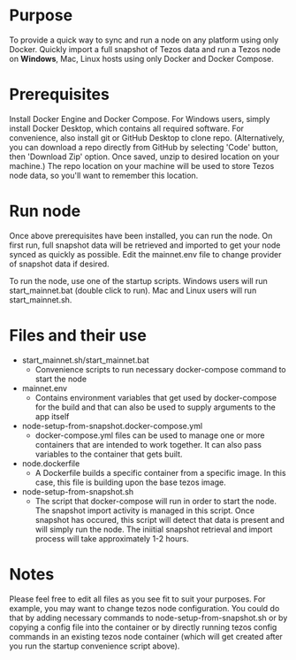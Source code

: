 # Purpose
To provide a quick way to sync and run a node on any platform using only Docker. Quickly import a full snapshot of Tezos data and run a Tezos node on **Windows**, Mac, Linux hosts using only Docker and Docker Compose.

# Prerequisites
Install Docker Engine and Docker Compose. For Windows users, simply install Docker Desktop, which contains all required software.
For convenience, also install git or GitHub Desktop to clone repo. (Alternatively, you can download a repo directly from GitHub by selecting 'Code' button, then 'Download Zip' option. Once saved, unzip to desired location on your machine.) The repo location on your machine will be used to store Tezos node data, so you'll want to remember this location.

# Run node
Once above prerequisites have been installed, you can run the node. On first run, full snapshot data will be retrieved and imported to get your node synced as quickly as possible. Edit the mainnet.env file to change provider of snapshot data if desired.

To run the node, use one of the startup scripts. Windows users will run start_mainnet.bat (double click to run). Mac and Linux users will run start_mainnet.sh.

# Files and their use
* start_mainnet.sh/start_mainnet.bat
  * Convenience scripts to run necessary docker-compose command to start the node
* mainnet.env
  * Contains environment variables that get used by docker-compose for the build and that can also be used to supply arguments to the app itself
* node-setup-from-snapshot.docker-compose.yml
  * docker-compose.yml files can be used to manage one or more containers that are intended to work together. It can also pass variables to the container that gets built.
* node.dockerfile
  * A Dockerfile builds a specific container from a specific image. In this case, this file is building upon the base tezos image.
* node-setup-from-snapshot.sh
  * The script that docker-compose will run in order to start the node. The snapshot import activity is managed in this script. Once snapshot has occured, this script will detect that data is present and will simply run the node. The iniitial snapshot retrieval and import process will take approximately 1-2 hours.

# Notes
Please feel free to edit all files as you see fit to suit your purposes. For example, you may want to change tezos node configuration. You could do that by adding necessary commands to node-setup-from-snapshot.sh or by copying a config file into the container or by directly running tezos config commands in an existing tezos node container (which will get created after you run the startup convenience script above).
